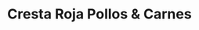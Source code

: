 ---
title: "Cresta Roja Pollos & Carnes"
url: /quito/cresta-roja-pollos-y-carnes/
shop: carnicero
---